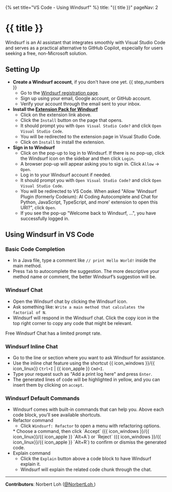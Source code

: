 {% set title="VS Code - Using Windsurf" %}
<frontmatter>
  title: "{{ title }}"
  pageNav: 2
</frontmatter>

<include src="../common/common-fragments.md#wip-warning" />

# {{ title }}

Windsurf is an AI assistant that integrates smoothly with Visual Studio Code and serves as a practical alternative to GitHub Copilot, especially for users seeking a free, non-Microsoft solution.

## Setting Up
* **Create a Windsurf account**, if you don't have one yet. {{ step_numbers }}
  * Go to the [Windsurf registration page](https://windsurf.com/account/register).
  * Sign up using your email, Google account, or GitHub account.
  * Verify your account through the email sent to your inbox.
* **Install the [Extension Pack for Windsurf](https://marketplace.visualstudio.com/items?itemName=Codeium.codeium)**
  * Click on the extension link above.
  * Click the `Install` button on the page that opens.
  * It should prompt you with `Open Visual Studio Code?` and click `Open Visual Studio Code`.
  * You will be redirected to the extension page in Visual Studio Code.
  * Click on `Install` to install the extension.
* **Sign in to Windsurf**
  * Click on the pop-up to log in to Windsurf. If there is no pop-up, click the Windsurf icon on the sidebar and then click `Login`.<br>
    <pic src="images/vscWindsurf/login.png" width="400" />
  * A browser pop-up will appear asking you to sign in. Click `Allow` → `Open`.
  * Log in to your Windsurf account if needed.
  * It should prompt you with `Open Visual Studio Code?` and click `Open Visual Studio Code`.
  * You will be redirected to VS Code. When asked "Allow 'Windsurf Plugin (formerly Codeium): AI Coding Autocomplete and Chat for Python, JavaScript, TypeScript, and more' extension to open this URI?", click `Open`.
  * If you see the pop-up "Welcome back to Windsurf, ...", you have successfully logged in.
  
## Using Windsurf in VS Code

### Basic Code Completion
* In a Java file, type a comment like `// print Hello World!` inside the main method.<br>
    <pic src="images/vscWindsurf/windsurfSuggestion.png" width="400" />
* Press `Tab` to autocomplete the suggestion.
  <box type="tip" seamless>
    The more descriptive your method name or comment, the better Windsurf’s suggestion will be.
    </box>

### Windsurf Chat
  * Open the Windsurf chat by clicking the Windsurf icon.<br>
    <pic src="images/vscWindsurf/windsurfChat.png" width="400" />
  * Ask something like: `Write a main method that calculates the factorial of N`.
  * Windsurf will respond in the Windsurf chat. Click the copy icon in the top right corner to copy any code that might be relevant.
  <box type="warning" seamless>
    Free Windsurf Chat has a limited prompt rate.
    </box>

### Windsurf Inline Chat
  * Go to the line or section where you want to ask Windsurf for assistance.
  * Use the inline chat feature using the shortcut {{ icon_windows }}/{{ icon_linux}} `Ctrl+I` | {{ icon_apple }} `Cmd+I`.
  * Type your request such as "Add a print log here" and press `Enter`.
  * The generated lines of code will be highlighted in yellow, and you can insert them by clicking on `accept`.<br>
    <pic src="images/vscWindsurf/windsurfInline.png" width="600" />

### Windsurf Default Commands
  * Windsurf comes with built-in commands that can help you. Above each code block, you’ll see available shortcuts.<br>
    <pic src="images/vscWindsurf/windsurfCommands.png" width="500" />
  * Refactor command
    * Click `Windsurf: Refactor` to open a menu with refactoring options.<br>
    <pic src="images/vscWindsurf/windsurfRefactor.png" width="500" />
    * Choose a command, then click `Accept` ({{ icon_windows }}/{{ icon_linux}}/{{ icon_apple }} `Alt+A`) or `Reject` ({{ icon_windows }}/{{ icon_linux}}/{{ icon_apple }} `Alt+R`) to confirm or dismiss the generated code.
  * Explain command
    * Click the `Explain` button above a code block to have Windsurf explain it.
    * Windsurf will explain the related code chunk through the chat.

---

**Contributors**: Norbert Loh ([@NorbertLoh ](https://github.com/NorbertLoh ))

